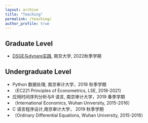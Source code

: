 ```yaml
---
layout: archive
title: "Teaching"
permalink: /teaching/
author_profile: true
---
```


<!--
{% include base_path %}

{% for post in site.teaching reversed %}
  {% include archive-single.html %}
{% endfor %}
-->
## Graduate Level

* [DSGE与dynare实践](https://box.nju.edu.cn/d/c2d17045404042129421/), 南京大学, 2022秋季学期

## Undergraduate Level

* Python 数据处理, 南京审计大学，2018 秋季学期
* （EC221 Principles of Econometrics, LSE, 2018-2021）
* 应用时间序列分析与R 语言, 南京审计大学，2019 春季学期
* （International Economics, Wuhan University, 2015-2016）
* C 语言程序设计,南京审计大学， 2019 秋季学期 
* （Ordinary Differential Equations, Wuhan University, 2015-2016）                                                                                                                   
                                                                                                                                                                                                                         


